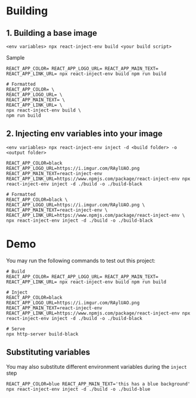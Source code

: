 # Building

## 1. Building a base image

`<env variables> npx react-inject-env build <your build script>`

Sample

```
REACT_APP_COLOR= REACT_APP_LOGO_URL= REACT_APP_MAIN_TEXT= REACT_APP_LINK_URL= npx react-inject-env build npm run build

# Formatted
REACT_APP_COLOR= \
REACT_APP_LOGO_URL= \
REACT_APP_MAIN_TEXT= \
REACT_APP_LINK_URL= \
npx react-inject-env build \
npm run build
```

## 2. Injecting env variables into your image

`<env variables> npx react-inject-env inject -d <build folder> -o <output folder>`

```
REACT_APP_COLOR=black REACT_APP_LOGO_URL=https://i.imgur.com/RAylUAO.png REACT_APP_MAIN_TEXT=react-inject-env REACT_APP_LINK_URL=https://www.npmjs.com/package/react-inject-env npx react-inject-env inject -d ./build -o ./build-black

# Formatted
REACT_APP_COLOR=black \
REACT_APP_LOGO_URL=https://i.imgur.com/RAylUAO.png \
REACT_APP_MAIN_TEXT=react-inject-env \
REACT_APP_LINK_URL=https://www.npmjs.com/package/react-inject-env \
npx react-inject-env inject -d ./build -o ./build-black
```

# Demo

You may run the following commands to test out this project:

```
# Build
REACT_APP_COLOR= REACT_APP_LOGO_URL= REACT_APP_MAIN_TEXT= REACT_APP_LINK_URL= npx react-inject-env build npm run build

# Inject
REACT_APP_COLOR=black REACT_APP_LOGO_URL=https://i.imgur.com/RAylUAO.png REACT_APP_MAIN_TEXT=react-inject-env REACT_APP_LINK_URL=https://www.npmjs.com/package/react-inject-env npx react-inject-env inject -d ./build -o ./build-black

# Serve
npx http-server build-black 
```

## Substituting variables

You may also substitute different environment variables during the `inject` step

```
REACT_APP_COLOR=blue REACT_APP_MAIN_TEXT='this has a blue background' npx react-inject-env inject -d ./build -o ./build-blue
```
